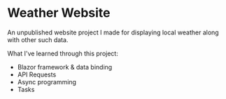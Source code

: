 # Weather Website

An unpublished website project I made for displaying local weather along with other such data.

What I've learned through this project:
- Blazor framework & data binding
- API Requests
- Async programming
- Tasks
